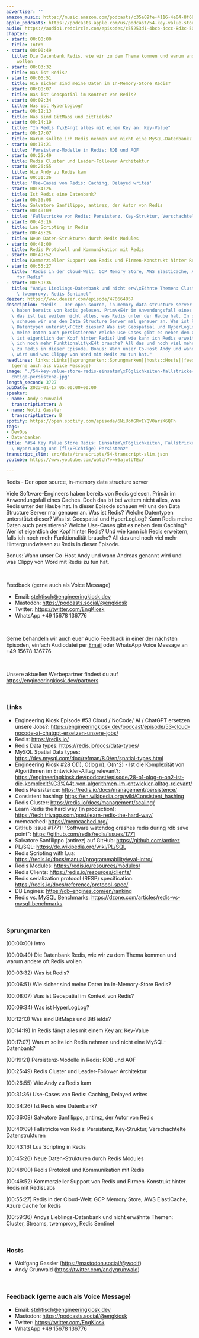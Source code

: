 ```yaml
---
advertiser: ''
amazon_music: https://music.amazon.com/podcasts/c35a09fe-4116-4e04-8f68-77d61b112e46/episodes/a8eb4417-1d48-4eaa-ae6f-7566cade756e/engineering-kiosk-54-key-value-store-redis-einsatzm%C3%B6glichkeiten-fallstricke-datenstrukturen-hyperloglog-und-fl%C3%BCchtige-persistenz
apple_podcasts: https://podcasts.apple.com/us/podcast/54-key-value-store-redis-einsatzm%C3%B6glichkeiten-fallstricke/id1603082924?i=1000594826183&uo=4
audio: https://audio1.redcircle.com/episodes/c55253d1-4bcb-4ccc-8d3c-5042ceef6064/stream.mp3
chapter:
- start: 00:00:00
  title: Intro
- start: 00:00:49
  title: Die Datenbank Redis, wie wir zu dem Thema kommen und warum andere oft Redis
    wollen
- start: 00:03:32
  title: Was ist Redis?
- start: 00:06:51
  title: Wie sicher sind meine Daten im In-Memory-Store Redis?
- start: 00:08:07
  title: Was ist Geospatial im Kontext von Redis?
- start: 00:09:34
  title: Was ist HyperLogLog?
- start: 00:12:13
  title: Was sind BitMaps und BitFields?
- start: 00:14:19
  title: "In Redis f\xE4ngt alles mit einem Key an: Key-Value"
- start: 00:17:07
  title: Warum sollte ich Redis nehmen und nicht eine MySQL-Datenbank?
- start: 00:19:21
  title: 'Persistenz-Modelle in Redis: RDB und AOF'
- start: 00:25:49
  title: Redis Cluster und Leader-Follower Architektur
- start: 00:26:55
  title: Wie Andy zu Redis kam
- start: 00:31:36
  title: 'Use-Cases von Redis: Caching, Delayed writes'
- start: 00:34:26
  title: Ist Redis eine Datenbank?
- start: 00:36:08
  title: Salvatore Sanfilippo, antirez, der Autor von Redis
- start: 00:40:09
  title: 'Fallstricke von Redis: Persistenz, Key-Struktur, Verschachtelte Datenstrukturen'
- start: 00:43:16
  title: Lua Scripting in Redis
- start: 00:45:26
  title: Neue Daten-Strukturen durch Redis Modules
- start: 00:48:00
  title: Redis Protokoll und Kommunikation mit Redis
- start: 00:49:52
  title: Kommerzieller Support von Redis und Firmen-Konstrukt hinter Redis mit RedisLabs
- start: 00:55:27
  title: 'Redis in der Cloud-Welt: GCP Memory Store, AWS ElastiCache, Azure Cache
    for Redis'
- start: 00:59:36
  title: "Andys Lieblings-Datenbank und nicht erw\xE4hnte Themen: Cluster, Streams,\
    \ twemproxy, Redis Sentinel"
deezer: https://www.deezer.com/episode/470664857
description: "Redis - Der open source, in-memory data structure server Viele Software-Engineers\
  \ haben bereits von Redis gelesen. Prim\xE4r im Anwendungsfall eines Caches. Doch\
  \ das ist bei weitem nicht alles, was Redis unter der Haube hat. In dieser Episode\
  \ schauen wir uns den Data Structure Server mal genauer an. Was ist Redis? Welche\
  \ Datentypen unterst\xFCtzt dieser? Was ist Geospatial und HyperLogLog? Kann Redis\
  \ meine Daten auch persistieren? Welche Use-Cases gibt es neben dem Caching? Wer\
  \ ist eigentlich der Kopf hinter Redis? Und wie kann ich Redis erweitern, falls\
  \ ich noch mehr Funktionalit\xE4t brauche? All das und noch viel mehr Hintergrundwissen\
  \ zu Redis in dieser Episode. Bonus: Wann unser Co-Host Andy und wann Andreas genannt\
  \ wird und was Clippy von Word mit Redis zu tun hat."
headlines: links::Links||sprungmarken::Sprungmarken||hosts::Hosts||feedback-gerne-auch-als-voice-message::Feedback
  (gerne auch als Voice Message)
image: "./54-key-value-store-redis-einsatzm\xF6glichkeiten-fallstricke-datenstrukturen-hyperloglog-und-fl\xFC\
  chtige-persistenz.jpg"
length_second: 3727
pubDate: 2023-01-17 05:00:00+00:00
speaker:
- name: Andy Grunwald
  transcriptLetter: A
- name: Wolfi Gassler
  transcriptLetter: B
spotify: https://open.spotify.com/episode/6NiUofGRvIYQV0arsK6QFh
tags:
- DevOps
- Datenbanken
title: "#54 Key Value Store Redis: Einsatzm\xF6glichkeiten, Fallstricke, Datenstrukturen,\
  \ HyperLogLog und (fl\xFCchtige) Persistenz"
transcript_slim: src/data/transcripts/54-transcript-slim.json
youtube: https://www.youtube.com/watch?v=Y6ajwtbTExY

---
```

<p>Redis - Der open source, in-memory data structure server</p><p>Viele Software-Engineers haben bereits von Redis gelesen. Primär im Anwendungsfall eines Caches. Doch das ist bei weitem nicht alles, was Redis unter der Haube hat. In dieser Episode schauen wir uns den Data Structure Server mal genauer an. Was ist Redis? Welche Datentypen unterstützt dieser? Was ist Geospatial und HyperLogLog? Kann Redis meine Daten auch persistieren? Welche Use-Cases gibt es neben dem Caching? Wer ist eigentlich der Kopf hinter Redis? Und wie kann ich Redis erweitern, falls ich noch mehr Funktionalität brauche? All das und noch viel mehr Hintergrundwissen zu Redis in dieser Episode.</p><p>Bonus: Wann unser Co-Host Andy und wann Andreas genannt wird und was Clippy von Word mit Redis zu tun hat.</p><p><br></p><p>Feedback (gerne auch als Voice Message)</p><ul><li>Email: <a href="mailto:stehtisch@engineeringkiosk.dev" rel="nofollow">stehtisch@engineeringkiosk.dev</a></li><li>Mastodon: <a href="https://podcasts.social/@engkiosk" rel="nofollow">https://podcasts.social/@engkiosk</a></li><li>Twitter: <a href="https://twitter.com/EngKiosk" rel="nofollow">https://twitter.com/EngKiosk</a></li><li>WhatsApp +49 15678 136776</li></ul><p><br></p><p>Gerne behandeln wir auch euer Audio Feedback in einer der nächsten Episoden, einfach Audiodatei per <a href="https://engineeringkiosk.dev/kontakt/">Email</a> oder WhatsApp Voice Message an +49 15678 136776</p><p><br></p><p>Unsere aktuellen Werbepartner findest du auf <a href="https://engineeringkiosk.dev/partners">https://engineeringkiosk.dev/partners</a></p><p> </p><h3 id="links">Links</h3><ul><li>Engineering Kiosk Episode #53 Cloud / NoCode/ AI / ChatGPT ersetzen unsere Jobs?: <a href="https://engineeringkiosk.dev/podcast/episode/53-cloud-nocode-ai-chatgpt-ersetzen-unsere-jobs/">https://engineeringkiosk.dev/podcast/episode/53-cloud-nocode-ai-chatgpt-ersetzen-unsere-jobs/</a></li><li>Redis: <a href="https://redis.io/" rel="nofollow">https://redis.io/</a></li><li>Redis Data types: <a href="https://redis.io/docs/data-types/" rel="nofollow">https://redis.io/docs/data-types/</a></li><li>MySQL Spatial Data types: <a href="https://dev.mysql.com/doc/refman/8.0/en/spatial-types.html" rel="nofollow">https://dev.mysql.com/doc/refman/8.0/en/spatial-types.html</a></li><li>Engineering Kiosk #28 O(1), O(log n), O(n^2) - Ist die Komplexität von Algorithmen im Entwickler-Alltag relevant?: <a href="https://engineeringkiosk.dev/podcast/episode/28-o1-olog-n-on2-ist-die-komplexit%C3%A4t-von-algorithmen-im-entwickler-alltag-relevant/">https://engineeringkiosk.dev/podcast/episode/28-o1-olog-n-on2-ist-die-komplexit%C3%A4t-von-algorithmen-im-entwickler-alltag-relevant/</a></li><li>Redis Persistence: <a href="https://redis.io/docs/management/persistence/" rel="nofollow">https://redis.io/docs/management/persistence/</a></li><li>Consistent hashing: <a href="https://en.wikipedia.org/wiki/Consistent_hashing" rel="nofollow">https://en.wikipedia.org/wiki/Consistent_hashing</a></li><li>Redis Cluster: <a href="https://redis.io/docs/management/scaling/" rel="nofollow">https://redis.io/docs/management/scaling/</a></li><li>Learn Redis the hard way (in production): <a href="https://tech.trivago.com/post/learn-redis-the-hard-way/" rel="nofollow">https://tech.trivago.com/post/learn-redis-the-hard-way/</a></li><li>memcached: <a href="https://memcached.org/" rel="nofollow">https://memcached.org/</a></li><li>GitHub Issue #1771: &#34;Software watchdog crashes redis during rdb save point&#34;: <a href="https://github.com/redis/redis/issues/1771" rel="nofollow">https://github.com/redis/redis/issues/1771</a></li><li>Salvatore Sanfilippo (antirez) auf GitHub: <a href="https://github.com/antirez" rel="nofollow">https://github.com/antirez</a></li><li>PL/SQL: <a href="https://de.wikipedia.org/wiki/PL/SQL" rel="nofollow">https://de.wikipedia.org/wiki/PL/SQL</a></li><li>Redis Scripting with Lua: <a href="https://redis.io/docs/manual/programmability/eval-intro/" rel="nofollow">https://redis.io/docs/manual/programmability/eval-intro/</a></li><li>Redis Modules: <a href="https://redis.io/resources/modules/" rel="nofollow">https://redis.io/resources/modules/</a></li><li>Redis Clients: <a href="https://redis.io/resources/clients/" rel="nofollow">https://redis.io/resources/clients/</a></li><li>Redis serialization protocol (RESP) specification: <a href="https://redis.io/docs/reference/protocol-spec/" rel="nofollow">https://redis.io/docs/reference/protocol-spec/</a></li><li>DB Engines: <a href="https://db-engines.com/en/ranking" rel="nofollow">https://db-engines.com/en/ranking</a></li><li>Redis vs. MySQL Benchmarks: <a href="https://dzone.com/articles/redis-vs-mysql-benchmarks" rel="nofollow">https://dzone.com/articles/redis-vs-mysql-benchmarks</a></li></ul><p><br></p><h3 id="sprungmarken">Sprungmarken</h3><p>(00:00:00) Intro</p><p>(00:00:49) Die Datenbank Redis, wie wir zu dem Thema kommen und warum andere oft Redis wollen</p><p>(00:03:32) Was ist Redis?</p><p>(00:06:51) Wie sicher sind meine Daten im In-Memory-Store Redis?</p><p>(00:08:07) Was ist Geospatial im Kontext von Redis?</p><p>(00:09:34) Was ist HyperLogLog?</p><p>(00:12:13) Was sind BitMaps und BitFields?</p><p>(00:14:19) In Redis fängt alles mit einem Key an: Key-Value</p><p>(00:17:07) Warum sollte ich Redis nehmen und nicht eine MySQL-Datenbank?</p><p>(00:19:21) Persistenz-Modelle in Redis: RDB und AOF</p><p>(00:25:49) Redis Cluster und Leader-Follower Architektur</p><p>(00:26:55) Wie Andy zu Redis kam</p><p>(00:31:36) Use-Cases von Redis: Caching, Delayed writes</p><p>(00:34:26) Ist Redis eine Datenbank?</p><p>(00:36:08) Salvatore Sanfilippo, antirez, der Autor von Redis</p><p>(00:40:09) Fallstricke von Redis: Persistenz, Key-Struktur, Verschachtelte Datenstrukturen</p><p>(00:43:16) Lua Scripting in Redis</p><p>(00:45:26) Neue Daten-Strukturen durch Redis Modules</p><p>(00:48:00) Redis Protokoll und Kommunikation mit Redis</p><p>(00:49:52) Kommerzieller Support von Redis und Firmen-Konstrukt hinter Redis mit RedisLabs</p><p>(00:55:27) Redis in der Cloud-Welt: GCP Memory Store, AWS ElastiCache, Azure Cache for Redis</p><p>(00:59:36) Andys Lieblings-Datenbank und nicht erwähnte Themen: Cluster, Streams, twemproxy, Redis Sentinel</p><p><br></p><h3 id="hosts">Hosts</h3><ul><li>Wolfgang Gassler (<a href="https://mastodon.social/@woolf" rel="nofollow">https://mastodon.social/@woolf</a>)</li><li>Andy Grunwald (<a href="https://twitter.com/andygrunwald" rel="nofollow">https://twitter.com/andygrunwald</a>)</li></ul><p><br></p><h3 id="feedback-gerne-auch-als-voice-message">Feedback (gerne auch als Voice Message)</h3><ul><li>Email: <a href="mailto:stehtisch@engineeringkiosk.dev" rel="nofollow">stehtisch@engineeringkiosk.dev</a></li><li>Mastodon: <a href="https://podcasts.social/@engkiosk" rel="nofollow">https://podcasts.social/@engkiosk</a></li><li>Twitter: <a href="https://twitter.com/EngKiosk" rel="nofollow">https://twitter.com/EngKiosk</a></li><li>WhatsApp +49 15678 136776</li></ul>